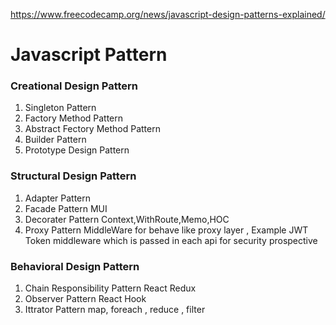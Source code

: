 https://www.freecodecamp.org/news/javascript-design-patterns-explained/
# Javascript Pattern 
  ### Creational Design Pattern 
   1. Singleton Pattern
   2. Factory Method Pattern
   3. Abstract Fectory Method Pattern
   4. Builder Pattern 
   5. Prototype Design Pattern  
  ### Structural Design Pattern 
   1. Adapter Pattern 
   2. Facade Pattern
        MUI
   3. Decorater Pattern
        Context,WithRoute,Memo,HOC
   4. Proxy Pattern
        MiddleWare for behave like proxy layer , Example JWT Token middleware which is passed in each api for security prospective 
  ### Behavioral Design Pattern 
   1. Chain Responsibility Pattern 
        React Redux 
   2. Observer Pattern 
        React Hook
   3. Ittrator Pattern 
        map, foreach , reduce , filter 
   
    